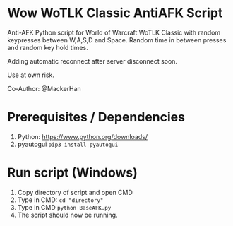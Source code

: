 # Wow WoTLK Classic AntiAFK Script
Anti-AFK Python script for World of Warcraft WoTLK Classic with random keypresses between W,A,S,D and Space. Random time in between presses and random key hold times.

Adding automatic reconnect after server disconnect soon. 

Use at own risk. 

Co-Author: @MackerHan

# Prerequisites / Dependencies
1. Python: https://www.python.org/downloads/
2. pyautogui `pip3 install pyautogui` 

# Run script (Windows)
1. Copy directory of script and open CMD
2. Type in CMD: `cd "directory"`
3. Type in CMD `python BaseAFK.py`
4. The script should now be running.  
